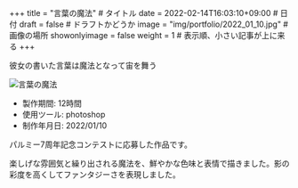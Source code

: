 +++
title = "言葉の魔法" # タイトル
date = 2022-02-14T16:03:10+09:00 # 日付
draft = false # ドラフトかどうか
image = "img/portfolio/2022_01_10.jpg" # 画像の場所
showonlyimage = false
weight = 1 # 表示順、小さい記事が上に来る 
+++

彼女の書いた言葉は魔法となって宙を舞う
<!--見出しここまで-->
<!--more-->

![言葉の魔法](/img/portfolio/2022_01_10.jpg)

- 製作期間: 12時間
- 使用ツール: photoshop
- 制作年月日: 2022/01/10
  
パルミー7周年記念コンテストに応募した作品です。

楽しげな雰囲気と繰り出される魔法を、鮮やかな色味と表情で描きました。影の彩度を高くしてファンタジーさを表現しました。